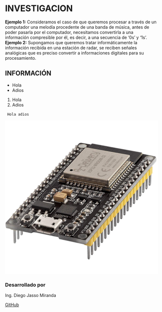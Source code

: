 # INVESTIGACION
**Ejemplo 1:** Consideramos el caso de que queremos procesar a través de un computador una melodía procedente de una banda de música, antes de poder pasarla por el computador, necesitamos convertirla a una información compresible por él, es decir, a una secuencia de ‘0s’ y ‘1s’.  
**Ejemplo 2:** Supongamos que queremos tratar informáticamente la información recibida en una estación de radar, se reciben señales analógicas que es preciso convertir a informaciones digitales para su procesamiento.

## INFORMACIÓN

- Hola
- Adios

1. Hola
2. Adios

```
 Hola adios
 ```

![](https://github.com/DiegoJm10/INVESTIGACION/blob/main/nodemcu-esp32.jpg?raw=true)


### Desarrollado por 
Ing. Diego Jasso Miranda

[GitHub](https://github.com/DiegoJm10)
